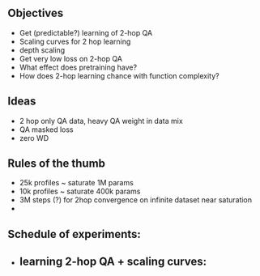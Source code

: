 ## Objectives

 - Get (predictable?) learning of 2-hop QA
 - Scaling curves for 2 hop learning
  - depth scaling
 - Get very low loss on 2-hop QA
 - What effect does pretraining have?
 - How does 2-hop learning chance with function complexity?


## Ideas

 - 2 hop only QA data, heavy QA weight in data mix
 - QA masked loss
 - zero WD

## Rules of the thumb

 - 25k profiles ~ saturate 1M params
 - 10k profiles ~ saturate 400k params
 - 3M steps (?) for 2hop convergence on infinite dataset near saturation
 - 

## Schedule of experiments:

 - learning 2-hop QA + scaling curves:
   - 